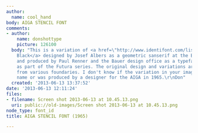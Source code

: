 ```yaml
---
author:
  name: cool_hand
body: AIGA STENCIL FONT
comments:
- author:
    name: donshottype
    picture: 126100
  body: "This is a variation of <a href=\"http://www.identifont.com/list?3+Futura%20Black+0+44N+1+6N5+1+24P+1+6DV+1+61V+1+6DJ+1+23R9+2+P52+2+OXO+2+MAT+2+I8P+2+CYU+2+CW8+2+AGD+2+CYS+4+CYR+4+259X+4+23RA+4+CYQ+4+1MZ+4+1ZE+4+20M+4+4CN+5+BT1+5+404+7+PNM+8+2YDV+8+OUI+8+EFS+8+2EEN+8\">Futura
    Black</a> designed by Josef Albers as a geometric sanserif at the Bauhaus in 1926
    and produced by Paul Renner and the Bauer design office as a typeface in 1929,
    as part of the Futura series. The original design and variations are available
    from various foundaries. I don't know if the variation in your image has a unique
    name or was produced by a designer for the AIGA in 1965.\r\nDon"
  created: '2013-06-13 13:37:52'
date: '2013-06-13 12:11:24'
files:
- filename: Screen shot 2013-06-13 at 10.45.13.png
  uri: public://old-images/Screen shot 2013-06-13 at 10.45.13.png
node_type: font_id
title: AIGA STENCIL FONT (1965)

---
```

